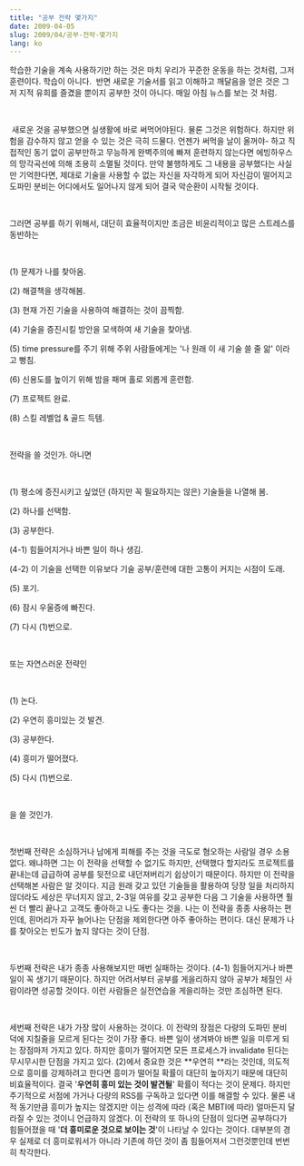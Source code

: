 ```yaml
---
title: "공부 전략 몇가지"
date: 2009-04-05
slug: 2009/04/공부-전략-몇가지
lang: ko
---
```


학습한 기술을 계속 사용하기만 하는 것은 마치 우리가 꾸준한 운동을 하는 것처럼, 그저 훈련이다. 학습이 아니다.  반면 새로운 기술서를 읽고 이해하고 깨달음을 얻은 것은 그저 지적 유희를 즐겼을 뿐이지 공부한 것이 아니다. 매일 아침 뉴스를 보는 것 처럼.

 

 새로운 것을 공부했으면 실생활에 바로 써먹어야된다. 물론 그것은 위험하다. 하지만 위험을 감수하지 않고 얻을 수 있는 것은 극히 드물다. 언젠가 써먹을 날이 올꺼야- 하고 직접적인 동기 없이 공부만하고 무능하게 완벽주의에 빠져 훈련하지 않는다면 에빙하우스의 망각곡선에 의해 조용히 소멸될 것이다. 만약 불행하게도 그 내용을 공부했다는 사실만 기억한다면, 제대로 기술을 사용할 수 없는 자신을 자각하게 되어 자신감이 떨어지고 도파민 분비는 어디에서도 일어나지 않게 되어 결국 악순환이 시작될 것이다. 

 

그러면 공부를 하기 위해서, 대단히 효율적이지만 조금은 비윤리적이고 많은 스트레스를 동반하는 

 

(1) 문제가 나를 찾아옴. 

(2) 해결책을 생각해봄.

(3) 현재 가진 기술을 사용하여 해결하는 것이 끔찍함.

(4) 기술을 증진시킬 방안을 모색하여 새 기술을 찾아냄.

(5) time pressure를 주기 위해 주위 사람들에게는 '나 원래 이 새 기술 쓸 줄 앎' 이라고 뻥침. 

(6) 신용도를 높이기 위해 밤을 패며 홀로 외롭게 훈련함.

(7) 프로젝트 완료.

(8) 스킬 레벨업 & 골드 득템. 

 

전략을 쓸 것인가. 아니면 

 

(1) 평소에 증진시키고 싶었던 (하지만 꼭 필요하지는 않은) 기술들을 나열해 봄.

(2) 하나를 선택함.

(3) 공부한다.

(4-1) 힘들어지거나 바쁜 일이 하나 생김.

(4-2) 이 기술을 선택한 이유보다 기술 공부/훈련에 대한 고통이 커지는 시점이 도래.

(5) 포기.

(6) 잠시 우울증에 빠진다. 

(7) 다시 (1)번으로.

 

또는 자연스러운 전략인

 

(1) 논다.

(2) 우연히 흥미있는 것 발견.

(3) 공부한다.

(4) 흥미가 떨어졌다.

(5) 다시 (1)번으로.

 

을 쓸 것인가.

 

첫번째 전략은 소심하거나 남에게 피해를 주는 것을 극도로 혐오하는 사람일 경우 소용없다. 왜냐하면 그는 이 전략을 선택할 수 없기도 하지만, 선택했다 할지라도 프로젝트를 끝내는데 급급하여 공부를 뒷전으로 내던져버리기 쉽상이기 때문이다. 하지만 이 전략을 선택해본 사람은 알 것이다. 지금 원래 갖고 있던 기술들을 활용하여 당장 일을 처리하지 않더라도 세상은 무너지지 않고, 2-3일 여유를 갖고 공부한 다음 그 기술을 사용하면 훨씬 더 빨리 끝나고 고객도 좋아하고 나도 좋다는 것을. 나는 이 전략을 종종 사용하는 편인데, 흰머리가 자꾸 늘어나는 단점을 제외한다면 아주 좋아하는 편이다. 대신 문제가 나를 찾아오는 빈도가 높지 않다는 것이 단점. 

 

두번째 전략은 내가 종종 사용해보지만 매번 실패하는 것이다. (4-1) 힘들어지거나 바쁜 일이 꼭 생기기 때문이다. 하지만 어려서부터 공부를 게을리하지 않아 공부가 체질인 사람이라면 성공할 것이다. 이런 사람들은 실전연습을 게을리하는 것만 조심하면 된다. 

 

세번째 전략은 내가 가장 많이 사용하는 것이다. 이 전략의 장점은 다량의 도파민 분비 덕에 지칠줄을 모르게 된다는 것이 가장 좋다. 바쁜 일이 생겨봐야 바쁜 일을 미루게 되는 장점마저 가지고 있다. 하지만 흥미가 떨어지면 모든 프로세스가 invalidate 된다는 무시무시한 단점을 가지고 있다. (2)에서 중요한 것은 **우연히 **라는 것인데, 의도적으로 흥미를 강제하려고 한다면 흥미가 떨어질 확률이 대단히 높아지기 때문에 대단히 비효율적이다. 결국 '**우연히 흥미 있는 것이 발견될**' 확률이 적다는 것이 문제다. 하지만 주기적으로 서점에 가거나 다량의 RSS를 구독하고 있다면 이를 해결할 수 있다. 물론 내적 동기만큼 흥미가 높지는 않겠지만 이는 성격에 따라 (혹은 MBTI에 따라) 얼마든지 달라질 수 있는 것이니 언급하지 않겠다. 이 전략의 또 하나의 단점이 있다면 공부하다가 힘들어졌을 때 '**더 흥미로운 것으로 보이는 것**'이 나타날 수 있다는 것이다. 대부분의 경우 실제로 더 흥미로워서가 아니라 기존에 하던 것이 좀 힘들어져서 그런것뿐인데 번번히 착각한다.